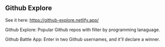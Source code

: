 ## Github Explore

See it here: https://github-explore.netlify.app/

Github Explore: Popular Github repos with filter by programming lanaguage. 

Github Battle App: Enter in two Github usernames, and it'll declare a winner.

